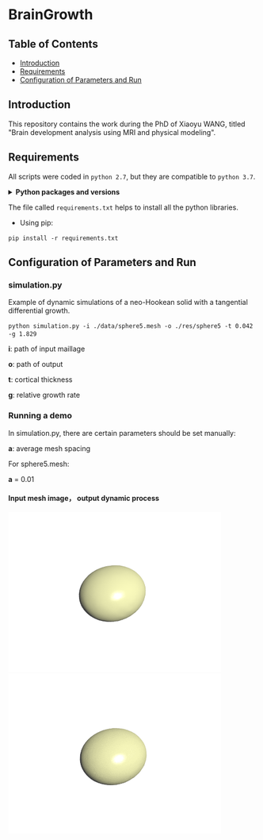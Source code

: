 # BrainGrowth

## Table of Contents

- [Introduction](#introduction)
- [Requirements](#requirements)
- [Configuration of Parameters and Run](#run)

## Introduction

This repository contains the work during the PhD of Xiaoyu WANG, titled "Brain development analysis using MRI and physical modeling".

## Requirements

All scripts were coded in `python 2.7`, but they are compatible to `python 3.7`.

<details>
<summary><b>Python packages and versions</b></summary>

- enum34==1.1.6
- funcsigs==1.0.2
- llvmlite==0.24.0
- nibabel==2.5.1
- numba==0.39.0
- numpy==1.17.2
- numpy-stl==2.10.1
- python-utils==2.3.0
- scikit-learn==0.21.3
- scipy==1.3.1
- singledispatch==3.4.0.3
- six==1.12.0
- Vapory==0.1.1
- mpmath==1.0.0
- os
- trimesh
- slam
</details>

The file called `requirements.txt` helps to install all the python libraries.

- Using pip:
```
pip install -r requirements.txt
```

## Configuration of Parameters and Run

### simulation.py

Example of dynamic simulations of a neo-Hookean solid with a tangential differential growth.

```
python simulation.py -i ./data/sphere5.mesh -o ./res/sphere5 -t 0.042 -g 1.829
```

**i**: path of input maillage

**o**: path of output

**t**: cortical thickness

**g**: relative growth rate

### Running a demo

In simulation.py, there are certain parameters should be set manually:

**a**: average mesh spacing

For sphere5.mesh:

**a** = 0.01

#### Input mesh image， output dynamic process
<img src="./docs/B0.png" width = "430px" /><img src="./docs/sphere5.gif" width = "430px" />
